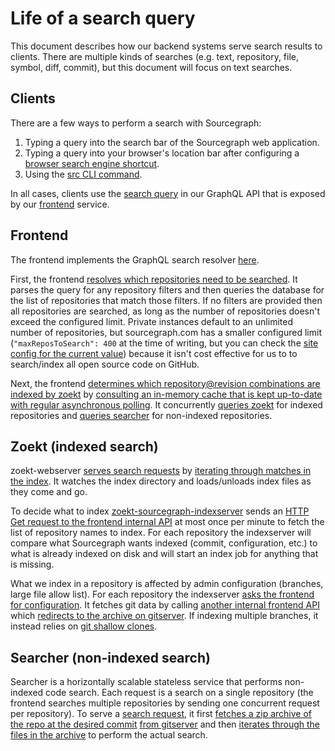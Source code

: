 # Life of a search query

This document describes how our backend systems serve search results to clients. There are multiple kinds of searches (e.g. text, repository, file, symbol, diff, commit), but this document will focus on text searches.

## Clients

There are a few ways to perform a search with Sourcegraph:

1. Typing a query into the search bar of the Sourcegraph web application.
2. Typing a query into your browser's location bar after configuring a [browser search engine shortcut](https://docs.sourcegraph.com/integration/browser_search_engine).
3. Using the [src CLI command](https://github.com/sourcegraph/src-cli).

In all cases, clients use the [search query](https://sourcegraph.com/search?q=repo:%5Egithub%5C.com/sourcegraph/sourcegraph%24+%5Cbsearch%5C%28+file:schema.graphql&patternType=regexp) in our GraphQL API that is exposed by our [frontend](https://sourcegraph.com/github.com/sourcegraph/sourcegraph/-/tree/cmd/frontend) service.

## Frontend

The frontend implements the GraphQL search resolver [here](https://sourcegraph.com/search?q=repo:%5Egithub%5C.com/sourcegraph/sourcegraph%24+func+%28r+*schemaResolver%29+Search%28).

First, the frontend [resolves which repositories need to be searched](https://sourcegraph.com/search?q=repo:%5Egithub%5C.com/sourcegraph/sourcegraph%24+func+%28r+*searchResolver%29+resolveRepositories%28&patternType=literal). It parses the query for any repository filters and then queries the database for the list of repositories that match those filters. If no filters are provided then all repositories are searched, as long as the number of repositories doesn't exceed the configured limit. Private instances default to an unlimited number of repositories, but sourcegraph.com has a smaller configured limit (`"maxReposToSearch": 400` at the time of writing, but you can check the [site config for the current value](https://sourcegraph.com/site-admin/configuration)) because it isn't cost effective for us to to search/index all open source code on GitHub.

Next, the frontend [determines which repository@revision combinations are indexed by zoekt](https://sourcegraph.com/search?q=repo:%5Egithub%5C.com/sourcegraph/sourcegraph%24+zoektIndexedRepos%28+file:zoekt.go&patternType=literal) by [consulting an in-memory cache that is kept up-to-date with regular asynchronous polling](https://sourcegraph.com/search?q=repo:%5Egithub%5C.com/sourcegraph/sourcegraph%24+%22%29+start%28%22+file:internal/search/backend/text.go&patternType=regexp). It concurrently [queries zoekt](https://sourcegraph.com/search?q=repo:%5Egithub%5C.com/sourcegraph/sourcegraph%24+zoektStream+%3D+zoektSearch%5Cb&patternType=regexp) for indexed repositories and [queries searcher](https://sourcegraph.com/search?q=repo:%5Egithub%5C.com/sourcegraph/sourcegraph%24+%22return+searchFilesInRepos%28%22+file:textsearch.go&patternType=regexp) for non-indexed repositories.

## Zoekt (indexed search)

zoekt-webserver [serves search requests](https://sourcegraph.com/search?q=repo:%5Egithub%5C.com/sourcegraph/zoekt%24+"serveSearchErr%28") by [iterating through matches in the index](https://sourcegraph.com/search?q=repo:%5Egithub%5C.com/sourcegraph/zoekt%24+"func+%28d+*indexData%29+Search"). It watches the index directory and loads/unloads index files as they come and go.

To decide what to index [zoekt-sourcegraph-indexserver](https://sourcegraph.com/github.com/sourcegraph/zoekt/-/tree/cmd/zoekt-sourcegraph-indexserver) sends an [HTTP Get request to the frontend internal API](https://sourcegraph.com/search?q=r:github.com/sourcegraph/+-file:%28test%7Cspec%29+%22/repos/index%22+fork:yes&patternType=regexp) at most once per minute to fetch the list of repository names to index. For each repository the indexserver will compare what Sourcegraph wants indexed (commit, configuration, etc.) to what is already indexed on disk and will start an index job for anything that is missing.

What we index in a repository is affected by admin configuration (branches, large file allow list). For each repository the indexserver [asks the frontend for configuration](https://sourcegraph.com/search?q=r:github.com/sourcegraph/+-file:%28test%7Cspec%29+%22/search/configuration%22+fork:yes&patternType=regexp).
It fetches git data by calling [another internal frontend API](https://sourcegraph.com/search?q=repo:%5Egithub%5C.com/sourcegraph/zoekt%24+"func+tarballURL") which [redirects to the archive on gitserver](https://sourcegraph.com/search?q=repo:%5Egithub%5C.com/sourcegraph/sourcegraph%24+"func+serveGitTar%28"+). If indexing multiple branches, it instead relies on [git shallow clones](https://sourcegraph.com/search?q=repo:%5Egithub%5C.com/sourcegraph/sourcegraph%24+GitUploadPack&patternType=literal).

## Searcher (non-indexed search)

Searcher is a horizontally scalable stateless service that performs non-indexed code search. Each request is a search on a single repository (the frontend searches multiple repositories by sending one concurrent request per repository). To serve a [search request](https://sourcegraph.com/search?q=repo:%5Egithub%5C.com/sourcegraph/sourcegraph%24+file:search/search.go+"s.search"), it first [fetches a zip archive of the repo at the desired commit](https://sourcegraph.com/github.com/sourcegraph/sourcegraph/-/blob/cmd/searcher/search/search.go#L190-199) [from gitserver](https://sourcegraph.com/search?q=repo:%5Egithub%5C.com/sourcegraph/sourcegraph%24+%22FetchTar:%22+file:searcher/main.go) and then [iterates through the files in the archive](https://sourcegraph.com/search?q=repo:%5Egithub%5C.com/sourcegraph/sourcegraph%24+%22func+concurrentFind%28%22) to perform the actual search.
